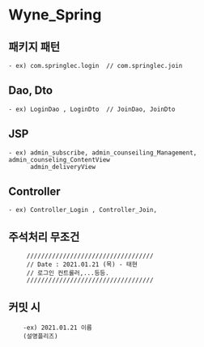 # Wyne_Spring

## 패키지 패턴
    - ex) com.springlec.login  // com.springlec.join  

## Dao, Dto 
    - ex) LoginDao , LoginDto  // JoinDao, JoinDto

## JSP
    - ex) admin_subscribe, admin_counseiling_Management, admin_counseling_ContentView
          admin_deliveryView

## Controller
    - ex) Controller_Login , Controller_Join, 

## 주석처리 무조건  
         ///////////////////////////////////
         // Date : 2021.01.21 (목) - 태현 
         // 로그인 컨트롤러,...등등. 
         ///////////////////////////////////

## 커밋 시
        -ex) 2021.01.21 이름 
        (설명플리즈)